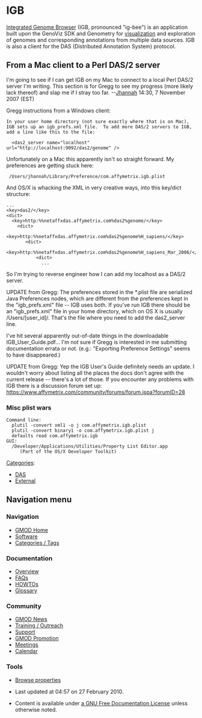 



<span id="top"></span>




# <span dir="auto">IGB</span>









<a href="http://genoviz.sourceforge.net/" class="external text"
rel="nofollow">Integrated Genome Browser</a> (IGB, pronounced "ig-bee")
is an application built upon the GenoViz SDK and Genometry for
[visualization](Visualization "Visualization") and exploration of
genomes and corresponding annotations from multiple data sources. IGB is
also a client for the DAS (Distributed Annotation System) protocol.

## <span id="From_a_Mac_client_to_a_Perl_DAS.2F2_server" class="mw-headline">From a Mac client to a Perl DAS/2 server</span>

I'm going to see if I can get IGB on my Mac to connect to a local Perl
DAS/2 server I'm writing. This section is for Gregg to see my progress
(more likely lack thereof) and slap me if I stray too far.
--[Jhannah](User%253AJhannah "User%253AJhannah") 14:30, 7 November 2007 (EST)

Gregg instructions from a Windows client:

    In your user home directory (not sure exactly where that is on Mac),
    IGB sets up an igb_prefs.xml file.  To add more DAS/2 servers to IGB,
    add a line like this to the file:

      <das2_server name="localhost" url="http://localhost:9092/das2/genome" />

Unfortunately on a Mac this apparently isn't so straight forward. My
preferences are getting stuck here:

     /Users/jhannah/Library/Preference/com.affymetrix.igb.plist

And OS/X is whacking the XML in very creative ways, into this key/dict
structure:

    ...
    <key>das2/</key>
    <dict>
      <key>http:%%netaffxdas.affymetrix.com%das2%genome/</key>
        <dict>
          <key>http:%%netaffxdas.affymetrix.com%das2%genome%H_sapiens/</key>
           <dict>
             <key>http:%%netaffxdas.affymetrix.com%das2%genome%H_sapiens_Mar_2006/</key>
               <dict>
                 ...

So I'm trying to reverse engineer how I can add my localhost as a DAS/2
server.

UPDATE from Gregg: The preferences stored in the \*.plist file are
serialized Java Preferences nodes, which are different from the
preferences kept in the "igb_prefs.xml" file -- IGB uses both. If you've
run IGB there should be an "igb_prefs.xml" file in your home directory,
which on OS X is usually /Users/\[user_id\]/. That's the file where you
need to add the das2_server line.

I've hit several apparently out-of-date things in the downloadable
IGB_User_Guide.pdf... I'm not sure if Gregg is interested in me
submitting documentation errata or not. (e.g.: "Exporting Preference
Settings" seems to have disappeared.)

UPDATE from Gregg: Yep the IGB User's Guide definitely needs an update.
I wouldn't worry about listing all the places the docs don't agree with
the current release -- there's a lot of those. If you encounter any
problems with IGB there is a discussion forum set up: <a
href="https://www.affymetrix.com/community/forums/forum.jspa?forumID=28"
class="external free"
rel="nofollow">https://www.affymetrix.com/community/forums/forum.jspa?forumID=28</a>

### <span id="Misc_plist_wars" class="mw-headline">Misc plist wars</span>

    Command line:
      plutil -convert xml1 -o j com.affymetrix.igb.plist
      plutil -convert binary1 -o com.affymetrix.igb.plist j
      defaults read com.affymetrix.igb
    GUI:
      /Developer/Applications/Utilities/Property List Editor.app
         (Part of the OS/X Developer Toolkit)




[Categories](Special%253ACategories "Special%253ACategories"):

- [DAS](Category%253ADAS "Category%253ADAS")
- [External](Category%253AExternal "Category%253AExternal")






## Navigation menu









### Navigation



- <span id="n-GMOD-Home">[GMOD Home](Main_Page)</span>
- <span id="n-Software">[Software](GMOD_Components)</span>
- <span id="n-Categories-.2F-Tags">[Categories /
  Tags](Categories)</span>




### Documentation



- <span id="n-Overview">[Overview](Overview)</span>
- <span id="n-FAQs">[FAQs](Category%253AFAQ)</span>
- <span id="n-HOWTOs">[HOWTOs](Category%253AHOWTO)</span>
- <span id="n-Glossary">[Glossary](Glossary)</span>




### Community



- <span id="n-GMOD-News">[GMOD News](GMOD_News)</span>
- <span id="n-Training-.2F-Outreach">[Training /
  Outreach](Training_and_Outreach)</span>
- <span id="n-Support">[Support](Support)</span>
- <span id="n-GMOD-Promotion">[GMOD Promotion](GMOD_Promotion)</span>
- <span id="n-Meetings">[Meetings](Meetings)</span>
- <span id="n-Calendar">[Calendar](Calendar)</span>




### Tools

- <span id="t-smwbrowselink"><a href="Special%253ABrowse/IGB" rel="smw-browse">Browse properties</a></span>



- <span id="footer-info-lastmod">Last updated at 04:57 on 27 February
  2010.</span>
<!-- - <span id="footer-info-viewcount">23,277 page views.</span> -->
- <span id="footer-info-copyright">Content is available under
  <a href="http://www.gnu.org/licenses/fdl-1.3.html" class="external"
  rel="nofollow">a GNU Free Documentation License</a> unless otherwise
  noted.</span>

<!-- -->



<!-- -->




